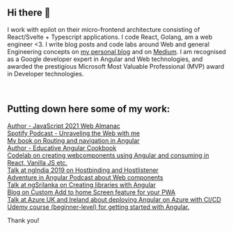 ## Hi there 👋

<!-- <div align="center">
	<br>
	<a href="https://nishugoel.medium.com/" target="_blank">
		<img src="https://svgshare.com/i/N3q.svg" width="800" height="400">
	</a>
	<br>
</div>

<div>My name is Nishu Goel. -->
I work with epilot on their micro-frontend architecture consisting of React/Svelte + Typescript applications. I code React, Golang, am a web engineer <3. I write blog posts and code labs around Web and general Engineering concepts on <a href="https://unravelweb.dev/" target="_blank">my personal blog</a> and on <a href="https://nishugoel.medium.com/" target="_blank">Medium</a>. I am recognised as a Google developer expert in Angular and Web technologies, and awarded the prestigious Microsoft Most Valuable Professional (MVP) award in Developer technologies.
<!-- </div> -->
<br>


## Putting down here some of my work:

<a href="https://almanac.httparchive.org/en/2021/javascript" target="_blank">Author - JavaScript 2021 Web Almanac</a><br/>
<a href="https://open.spotify.com/episode/2C4KYDkRroA6Uc2QevdhLt" target="_blank">Spotify Podcast - Unraveling the Web with me</a><br/>
<a href="http://amzn.to/2I39w2K" target="_blank">My book on Routing and navigation in Angular</a><br/>
<a href="https://www.educative.io/courses/a-hands-on-guide-to-angular" target="_blank">Author - Educative Angular Cookbook</a><br/>
<a href="https://bit.ly/msdevcon-web" target="_blank">Codelab on creating webcomponents using Angular and consuming in React, Vanilla JS etc.</a><br/>
<a href="https://youtu.be/nRrbYGXE8xQ" target="_blank">Talk at ngIndia 2019 on Hostbinding and Hostlistener</a><br/>
<a href="http://ow.ly/jTKp50A4luh" target="_blank">Adventure in Angular Podcast about Web components</a><br/>
<a href="https://youtu.be/GG0idbhZUFU" target="_blank">Talk at ngSrilanka on Creating libraries with Angular</div><br/>
<a href="https://medium.com/@nishu0505/custom-a2hs-for-your-pwa-114d77d97fb0" target="_blank">Blog on Custom Add to home Screen feature for your PWA</a><br/>
<a href="https://bit.ly/2S1khY2" target="_blank">Talk at Azure UK and Ireland about deploying Angular on Azure with CI/CD</a><br/>
<a href="https://www.udemy.com/course/angular-for-beginners-l/" target="_blank">Udemy course (beginner-level) for getting started with Angular.</a><br/>


Thank you!
